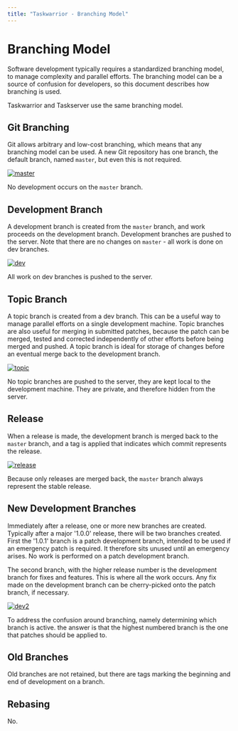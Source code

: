 ```yaml
---
title: "Taskwarrior - Branching Model"
---
```


# Branching Model

Software development typically requires a standardized branching model, to
manage complexity and parallel efforts. The branching model can be a source of
confusion for developers, so this document describes how branching is used.

Taskwarrior and Taskserver use the same branching model.


## Git Branching

Git allows arbitrary and low-cost branching, which means that any branching
model can be used. A new Git repository has one branch, the default branch,
named `master`, but even this is not required.

[![master](/docs/images/master.png)](/docs/images/master.png)

No development occurs on the `master` branch.


## Development Branch

A development branch is created from the `master` branch, and work proceeds on
the development branch. Development branches are pushed to the server. Note that
there are no changes on `master` - all work is done on dev branches.

[![dev](/docs/images/dev.png)](/docs/images/dev.png)

All work on dev branches is pushed to the server.


## Topic Branch

A topic branch is created from a dev branch. This can be a useful way to manage
parallel efforts on a single development machine. Topic branches are also useful
for merging in submitted patches, because the patch can be merged, tested and
corrected independently of other efforts before being merged and pushed. A topic
branch is ideal for storage of changes before an eventual merge back to the
development branch.

[![topic](/docs/images/topic.png)](/docs/images/topic.png)

No topic branches are pushed to the server, they are kept local to the
development machine. They are private, and therefore hidden from the server.


## Release

When a release is made, the development branch is merged back to the `master`
branch, and a tag is applied that indicates which commit represents the release.

[![release](/docs/images/release.png)](/docs/images/release.png)

Because only releases are merged back, the `master` branch always represent the
stable release.


## New Development Branches

Immediately after a release, one or more new branches are created. Typically
after a major \'1.0.0\' release, there will be two branches created. First the
\'1.0.1\' branch is a patch development branch, intended to be used if an
emergency patch is required. It therefore sits unused until an emergency arises.
No work is performed on a patch development branch.

The second branch, with the higher release number is the development branch for
fixes and features. This is where all the work occurs. Any fix made on the
development branch can be cherry-picked onto the patch branch, if necessary.

[![dev2](/docs/images/dev2.png)](/docs/images/dev2.png)

To address the confusion around branching, namely determining which branch is
active. the answer is that the highest numbered branch is the one that patches
should be applied to.


## Old Branches

Old branches are not retained, but there are tags marking the beginning and end
of development on a branch.


## Rebasing

No.
